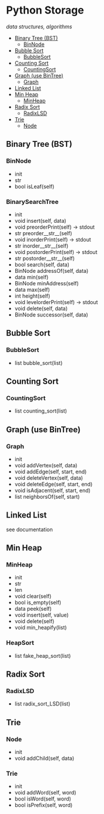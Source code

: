 # Python Storage
*data structures, algorithms*

<!-- START doctoc generated TOC please keep comment here to allow auto update -->
<!-- DON'T EDIT THIS SECTION, INSTEAD RE-RUN doctoc TO UPDATE -->


- [Binary Tree (BST)](#binary-tree-bst)
  - [BinNode](#binnode)
- [Bubble Sort](#bubble-sort)
  - [BubbleSort](#bubblesort)
- [Counting Sort](#counting-sort)
  - [CountingSort](#countingsort)
- [Graph (use BinTree)](#graph-use-bintree)
  - [Graph](#graph)
- [Linked List](#linked-list)
- [Min Heap](#min-heap)
  - [MinHeap](#minheap)
- [Radix Sort](#radix-sort)
  - [RadixLSD](#radixlsd)
- [Trie](#trie)
  - [Node](#node)

<!-- END doctoc generated TOC please keep comment here to allow auto update -->

## Binary Tree (BST)
### BinNode
- init
- str
- bool isLeaf(self)
### BinarySearchTree
- init
- void insert(self, data)
- void preorderPrint(self) -> stdout
- str preorder__str__(self)
- void inorderPrint(self) -> stdout
- str inorder__str__(self)
- void postorderPrint(self) -> stdout
- str postorder__str__(self)
- bool search(self, data)
- BinNode addressOf(self, data)
- data min(self)
- BinNode minAddress(self)
- data max(self)
- int height(self)
- void levelorderPrint(self) -> stdout
- void delete(self, data)
- BinNode successor(self, data)

## Bubble Sort
### BubbleSort
- list bubble_sort(list)

## Counting Sort
### CountingSort
- list counting_sort(list)

## Graph (use BinTree)
### Graph
- init
- void addVertex(self, data)
- void addEdge(self, start, end)
- void deleteVertex(self, data)
- void deleteEdge(self, start, end)
- void isAdjacent(self, start, end)
- list neighborsOf(self, start)

## Linked List
see documentation

## Min Heap
### MinHeap
- init
- str
- len
- void clear(self)
- bool is_empty(self)
- data peek(self)
- void insert(self, value)
- void delete(self)
- void min_heapify(list)
### HeapSort
- list fake_heap_sort(list)

## Radix Sort
### RadixLSD
- list radix_sort_LSD(list)

## Trie
### Node
- init
- void addChild(self, data)
### Trie
- init
- void addWord(self, word)
- bool isWord(self, word)
- bool isPrefix(self, word)

